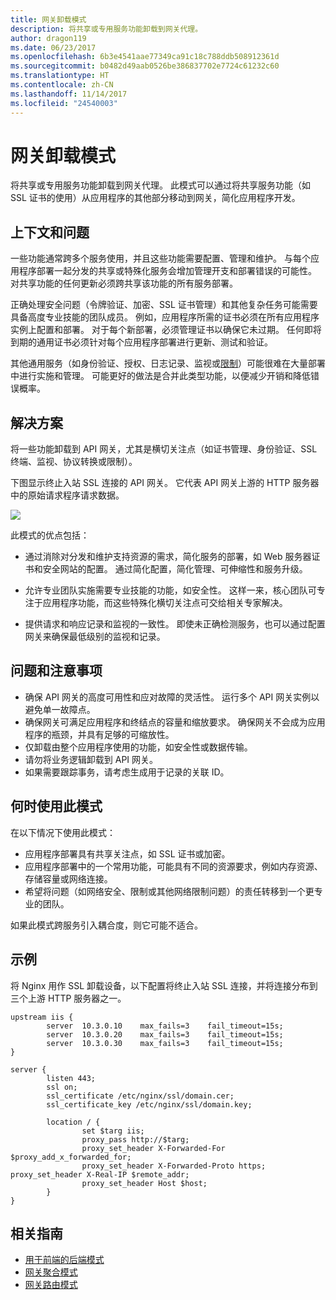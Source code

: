 ```yaml
---
title: 网关卸载模式
description: 将共享或专用服务功能卸载到网关代理。
author: dragon119
ms.date: 06/23/2017
ms.openlocfilehash: 6b3e4541aae77349ca91c18c788ddb508912361d
ms.sourcegitcommit: b0482d49aab0526be386837702e7724c61232c60
ms.translationtype: HT
ms.contentlocale: zh-CN
ms.lasthandoff: 11/14/2017
ms.locfileid: "24540003"
---
```

# <a name="gateway-offloading-pattern"></a>网关卸载模式

将共享或专用服务功能卸载到网关代理。 此模式可以通过将共享服务功能（如 SSL 证书的使用）从应用程序的其他部分移动到网关，简化应用程序开发。

## <a name="context-and-problem"></a>上下文和问题

一些功能通常跨多个服务使用，并且这些功能需要配置、管理和维护。 与每个应用程序部署一起分发的共享或特殊化服务会增加管理开支和部署错误的可能性。 对共享功能的任何更新必须跨共享该功能的所有服务部署。

正确处理安全问题（令牌验证、加密、SSL 证书管理）和其他复杂任务可能需要具备高度专业技能的团队成员。 例如，应用程序所需的证书必须在所有应用程序实例上配置和部署。 对于每个新部署，必须管理证书以确保它未过期。 任何即将到期的通用证书必须针对每个应用程序部署进行更新、测试和验证。

其他通用服务（如身份验证、授权、日志记录、监视或[限制](./throttling.md)）可能很难在大量部署中进行实施和管理。 可能更好的做法是合并此类型功能，以便减少开销和降低错误概率。

## <a name="solution"></a>解决方案

将一些功能卸载到 API 网关，尤其是横切关注点（如证书管理、身份验证、SSL 终端、监视、协议转换或限制）。 

下图显示终止入站 SSL 连接的 API 网关。 它代表 API 网关上游的 HTTP 服务器中的原始请求程序请求数据。

 ![](./_images/gateway-offload.png)
 
此模式的优点包括：

- 通过消除对分发和维护支持资源的需求，简化服务的部署，如 Web 服务器证书和安全网站的配置。 通过简化配置，简化管理、可伸缩性和服务升级。

- 允许专业团队实施需要专业技能的功能，如安全性。 这样一来，核心团队可专注于应用程序功能，而这些特殊化横切关注点可交给相关专家解决。

- 提供请求和响应记录和监视的一致性。 即使未正确检测服务，也可以通过配置网关来确保最低级别的监视和记录。

## <a name="issues-and-considerations"></a>问题和注意事项

- 确保 API 网关的高度可用性和应对故障的灵活性。 运行多个 API 网关实例以避免单一故障点。 
- 确保网关可满足应用程序和终结点的容量和缩放要求。 确保网关不会成为应用程序的瓶颈，并具有足够的可缩放性。
- 仅卸载由整个应用程序使用的功能，如安全性或数据传输。
- 请勿将业务逻辑卸载到 API 网关。 
- 如果需要跟踪事务，请考虑生成用于记录的关联 ID。

## <a name="when-to-use-this-pattern"></a>何时使用此模式

在以下情况下使用此模式：

- 应用程序部署具有共享关注点，如 SSL 证书或加密。
- 应用程序部署中的一个常用功能，可能具有不同的资源要求，例如内存资源、存储容量或网络连接。
- 希望将问题（如网络安全、限制或其他网络限制问题）的责任转移到一个更专业的团队。

如果此模式跨服务引入耦合度，则它可能不适合。

## <a name="example"></a>示例

将 Nginx 用作 SSL 卸载设备，以下配置将终止入站 SSL 连接，并将连接分布到三个上游 HTTP 服务器之一。

```
upstream iis {
        server  10.3.0.10    max_fails=3    fail_timeout=15s;
        server  10.3.0.20    max_fails=3    fail_timeout=15s;
        server  10.3.0.30    max_fails=3    fail_timeout=15s;
}

server {
        listen 443;
        ssl on;
        ssl_certificate /etc/nginx/ssl/domain.cer;
        ssl_certificate_key /etc/nginx/ssl/domain.key;

        location / {
                set $targ iis;
                proxy_pass http://$targ;
                proxy_set_header X-Forwarded-For $proxy_add_x_forwarded_for;
                proxy_set_header X-Forwarded-Proto https;
proxy_set_header X-Real-IP $remote_addr;
                proxy_set_header Host $host;
        }
}
```

## <a name="related-guidance"></a>相关指南

- [用于前端的后端模式](./backends-for-frontends.md)
- [网关聚合模式](./gateway-aggregation.md)
- [网关路由模式](./gateway-routing.md)

